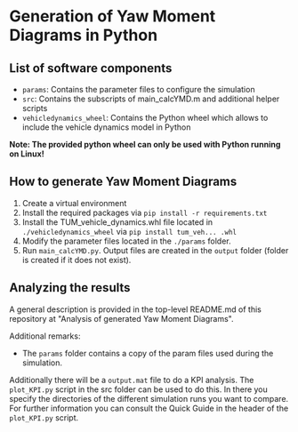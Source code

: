 # Generation of Yaw Moment Diagrams in Python

## List of software components
* `params`: Contains the parameter files to configure the simulation
* `src`: Contains the subscripts of main_calcYMD.m and additional helper scripts
* `vehicledynamics_wheel`: Contains the Python wheel which allows to include the vehicle dynamics model in Python

**Note: The provided python wheel can only be used with Python running on Linux!**

## How to generate Yaw Moment Diagrams
1. Create a virtual environment
2. Install the required packages via ``pip install -r requirements.txt``
3. Install the TUM_vehicle_dynamics.whl file located in ``./vehicledynamics_wheel`` via ``pip install tum_veh... .whl``
4. Modify the parameter files located in the ``./params`` folder.
5. Run ``main_calcYMD.py``. Output files are created in the ``output`` folder (folder is created if it does not exist).

## Analyzing the results
A general description is provided in the top-level README.md of this repository at "Analysis of generated Yaw Moment Diagrams".

Additional remarks:
* The ``params`` folder contains a copy of the param files used during the simulation.

Additionally there will be a ``output.mat`` file to do a KPI analysis.
The ``plot_KPI.py`` script in the src folder can be used to do this. In there you specify the directories of the different simulation runs you want to compare.
For further information you can consult the Quick Guide in the header of the ``plot_KPI.py`` script.
